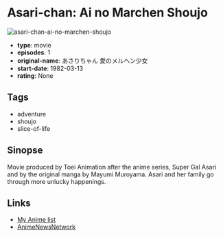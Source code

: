 # Asari-chan: Ai no Marchen Shoujo

![asari-chan-ai-no-marchen-shoujo](https://cdn.myanimelist.net/images/anime/11/15189.jpg)

-   **type**: movie
-   **episodes**: 1
-   **original-name**: あさりちゃん 愛のメルヘン少女
-   **start-date**: 1982-03-13
-   **rating**: None

## Tags

-   adventure
-   shoujo
-   slice-of-life

## Sinopse

Movie produced by Toei Animation after the anime series, Super Gal Asari and by the original manga by Mayumi Muroyama. Asari and her family go through more unlucky happenings.

## Links

-   [My Anime list](https://myanimelist.net/anime/6630/Asari-chan__Ai_no_Marchen_Shoujo)
-   [AnimeNewsNetwork](http://www.animenewsnetwork.com/encyclopedia/anime.php?id=3649)
